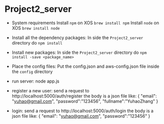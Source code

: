 # Project2_server

* System requirements
Install `npm` on XOS `brew install npm`
Install `node` on XOS `brew install node`


* Install all the dependency packages: 
In side the `Project2_server` directory do `npm install` 

* Install new packages: 
In side the `Project2_server` directory do `npm install -save <package_name>`

* Place the config files: 
Put the config.json and aws-config.json file inside the `config` directory

* run server:
node app.js

* register a new user:
send a request to http://localhost:5000/auth/register
the body is a json file like:
{
	"email": "yuhao@gmail.com",
	"password":"123456", 
	"fullname":"YuhaoZhang"
}

* login:
send a request to http://localhost:5000/auth/login
the body is a json file like:
{
	"email": "yuhao@gmail.com",
	"password":"123456"
}
